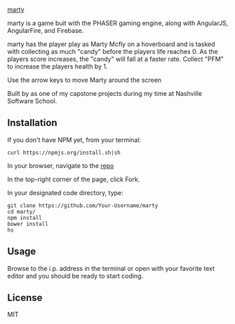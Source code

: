 
<snippet>
<content>
<a href="https://marty.firebaseapp.com/#/">marty</a>

marty is a game buit with the PHASER gaming engine, along with AngularJS, AngularFire, and Firebase.

marty has the player play as Marty Mcfly on a hoverboard and is tasked with collecting as much "candy" before the players life reaches 0. As the players score increases, the "candy" will fall at a faster rate. Collect "PFM" to increase the players health by 1.

Use the arrow keys to move Marty around the screen

Built by as one of my capstone projects during my time at Nashville Software School.

## Installation
If you don't have NPM yet, from your terminal:

`curl https://npmjs.org/install.sh|sh`

In your browser, navigate to the <a href="https://github.com/micahp0506/marty">repo</a>

In the top-right corner of the page, click Fork.

In your designated code directory, type:

```
git clone https://github.com/Your-Username/marty
cd marty/
npm install
bower install
hs
```
## Usage
Browse to the i.p. address in the terminal or open with your favorite text editor and you should be ready to start coding.
## License
MIT
</content>
</snippet>
